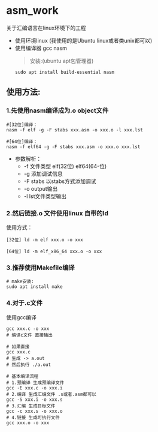 # asm_work
关于汇编语言在linux环境下的工程

- 使用环境linux (我使用的是Ubuntu linux或者类unix都可以)
- 使用编译器 gcc nasm
    > 安装:(ubuntu apt包管理器)  
    ```shell
    sudo apt install build-essential nasm
    ```  
    

## 使用方法:  
### 1.先使用nasm编译成为.o object文件  
```shell
#[32位]编译：
nasm -f elf -g -F stabs xxx.asm -o xxx.o -l xxx.lst
```  
```shell
#[64位]编译：
nasm -f elf64 -g -F stabs xxx.asm -o xxx.o xxx.lst
```  
    
- 参数解析：  
    - -f 文件类型 elf(32位) elf64(64-位)  
    - -g 添加调试信息  
    - -F stabs 以stabs方式添加调试  
    - -o output输出  
    - -l lst文件类型输出

### 2.然后链接.o 文件使用linux 自带的ld  

使用方式：   
```shell
[32位] ld -m elf xxx.o -o xxx
```  

```shell
[64位] ld -m elf_x86_64 xxx.o -o xxx
```

### 3.推荐使用Makefile编译
```shell
# make安装:
sudo apt install make
```

### 4.对于.c文件
使用gcc编译
```shell
gcc xxx.c -o xxx 
# 编译c文件 直接输出 

# 如果直接
gcc xxx.c
# 生成 -> a.out
# 然后执行 ./a.out

# 基本编译流程
# 1.预编译 生成预编译文件
gcc -E xxx.c -o xxx.i
# 2.编译 生成汇编文件 .s或者.asm都可以
gcc -S xxx.i -o xxx.s
# 3.汇编 生成目标文件
gcc -c xxx.s -o xxx.o
# 4.链接 生成可执行文件
gcc xxx.o -o xxx
```

